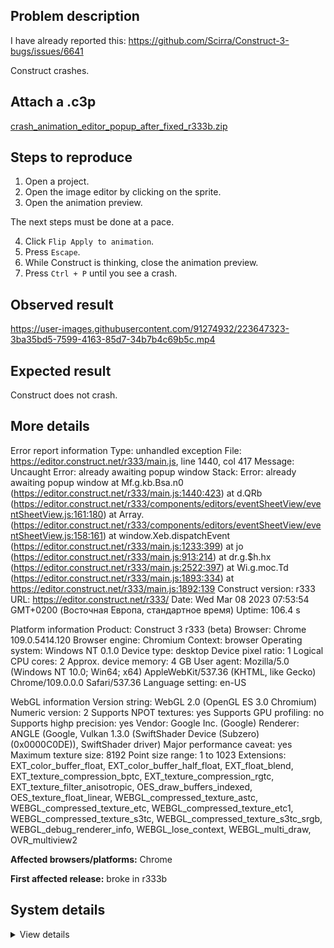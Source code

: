 ## Problem description

I have already reported this: https://github.com/Scirra/Construct-3-bugs/issues/6641

Construct crashes.

## Attach a .c3p

[crash_animation_editor_popup_after_fixed_r333b.zip](https://github.com/WilsonPercival/WilsonPercival/files/10918135/crash_animation_editor_popup_after_fixed_r333b.zip)

## Steps to reproduce

1. Open a project.
2. Open the image editor by clicking on the sprite.
3. Open the animation preview.

The next steps must be done at a pace.

4. Click `Flip Apply to animation`.
5. Press `Escape`.
6. While Construct is thinking, close the animation preview.
7. Press `Ctrl + P` until you see a crash.

## Observed result

https://user-images.githubusercontent.com/91274932/223647323-3ba35bd5-7599-4163-85d7-34b7b4c69b5c.mp4

## Expected result

Construct does not crash.

## More details

Error report information
Type: unhandled exception
File: https://editor.construct.net/r333/main.js, line 1440, col 417
Message: Uncaught Error: already awaiting popup window
Stack: Error: already awaiting popup window at Mf.g.kb.Bsa.n0 (https://editor.construct.net/r333/main.js:1440:423) at d.QRb (https://editor.construct.net/r333/components/editors/eventSheetView/eventSheetView.js:161:180) at Array. (https://editor.construct.net/r333/components/editors/eventSheetView/eventSheetView.js:158:161) at window.Xeb.dispatchEvent (https://editor.construct.net/r333/main.js:1233:399) at jo (https://editor.construct.net/r333/main.js:913:214) at dr.g.$h.hx (https://editor.construct.net/r333/main.js:2522:397) at Wi.g.moc.Td (https://editor.construct.net/r333/main.js:1893:334) at https://editor.construct.net/r333/main.js:1892:139
Construct version: r333
URL: https://editor.construct.net/r333/
Date: Wed Mar 08 2023 07:53:54 GMT+0200 (Восточная Европа, стандартное время)
Uptime: 106.4 s

Platform information
Product: Construct 3 r333 (beta)
Browser: Chrome 109.0.5414.120
Browser engine: Chromium
Context: browser
Operating system: Windows NT 0.1.0
Device type: desktop
Device pixel ratio: 1
Logical CPU cores: 2
Approx. device memory: 4 GB
User agent: Mozilla/5.0 (Windows NT 10.0; Win64; x64) AppleWebKit/537.36 (KHTML, like Gecko) Chrome/109.0.0.0 Safari/537.36
Language setting: en-US

WebGL information
Version string: WebGL 2.0 (OpenGL ES 3.0 Chromium)
Numeric version: 2
Supports NPOT textures: yes
Supports GPU profiling: no
Supports highp precision: yes
Vendor: Google Inc. (Google)
Renderer: ANGLE (Google, Vulkan 1.3.0 (SwiftShader Device (Subzero) (0x0000C0DE)), SwiftShader driver)
Major performance caveat: yes
Maximum texture size: 8192
Point size range: 1 to 1023
Extensions: EXT_color_buffer_float, EXT_color_buffer_half_float, EXT_float_blend, EXT_texture_compression_bptc, EXT_texture_compression_rgtc, EXT_texture_filter_anisotropic, OES_draw_buffers_indexed, OES_texture_float_linear, WEBGL_compressed_texture_astc, WEBGL_compressed_texture_etc, WEBGL_compressed_texture_etc1, WEBGL_compressed_texture_s3tc, WEBGL_compressed_texture_s3tc_srgb, WEBGL_debug_renderer_info, WEBGL_lose_context, WEBGL_multi_draw, OVR_multiview2

**Affected browsers/platforms:** Chrome

**First affected release:** broke in r333b

## System details

<details><summary>View details</summary>

Platform information
Product: Construct 3 r333 (beta)
Browser: Chrome 109.0.5414.120
Browser engine: Chromium
Context: browser
Operating system: Windows NT 0.1.0
Device type: desktop
Device pixel ratio: 1
Logical CPU cores: 2
Approx. device memory: 4 GB
User agent: Mozilla/5.0 (Windows NT 10.0; Win64; x64) AppleWebKit/537.36 (KHTML, like Gecko) Chrome/109.0.0.0 Safari/537.36
Language setting: en-US

Local storage
Storage quota (approx): 59 gb
Storage usage (approx): 144 mb (0.2%)
Persistant storage: No

Browser support notes
This list contains missing features that are not required, but could improve performance or user experience if supported.

UI effects are disabled in settings.
WebGL indicates a major performance caveat. It is probably using software rendering.
WebGL information
Version string: WebGL 2.0 (OpenGL ES 3.0 Chromium)
Numeric version: 2
Supports NPOT textures: yes
Supports GPU profiling: no
Supports highp precision: yes
Vendor: Google Inc. (Google)
Renderer: ANGLE (Google, Vulkan 1.3.0 (SwiftShader Device (Subzero) (0x0000C0DE)), SwiftShader driver)
Major performance caveat: yes
Maximum texture size: 8192
Point size range: 1 to 1023
Extensions:

EXT_color_buffer_float
EXT_color_buffer_half_float
EXT_float_blend
EXT_texture_compression_bptc
EXT_texture_compression_rgtc
EXT_texture_filter_anisotropic
OES_draw_buffers_indexed
OES_texture_float_linear
WEBGL_compressed_texture_astc
WEBGL_compressed_texture_etc
WEBGL_compressed_texture_etc1
WEBGL_compressed_texture_s3tc
WEBGL_compressed_texture_s3tc_srgb
WEBGL_debug_renderer_info
WEBGL_lose_context
WEBGL_multi_draw
OVR_multiview2
Audio information
System sample rate: 48000 Hz
Output channels: 2
Output interpretation: speakers
Supported decode formats:

WebM Opus (audio/webm; codecs=opus)
Ogg Opus (audio/ogg; codecs=opus)
WebM Vorbis (audio/webm; codecs=vorbis)
Ogg Vorbis (audio/ogg; codecs=vorbis)
MPEG-4 AAC (audio/mp4; codecs=mp4a.40.5)
MP3 (audio/mpeg)
FLAC (audio/flac)
PCM WAV (audio/wav; codecs=1)
Supported encode formats:

WebM Opus (audio/webm; codecs=opus)
Video information
Supported decode formats:

WebM AV1 (video/webm; codecs=av01.0.00M.08)
MP4 AV1 (video/mp4; codecs=av01.0.00M.08)
WebM VP9 (video/webm; codecs=vp9)
WebM VP8 (video/webm; codecs=vp8)
Ogg Theora (video/ogg; codecs=theora)
H.264 (video/mp4; codecs=avc1.42E01E)
Supported encode formats:

WebM VP9 (video/webm; codecs=vp9)
WebM VP8 (video/webm; codecs=vp8)

</details>
